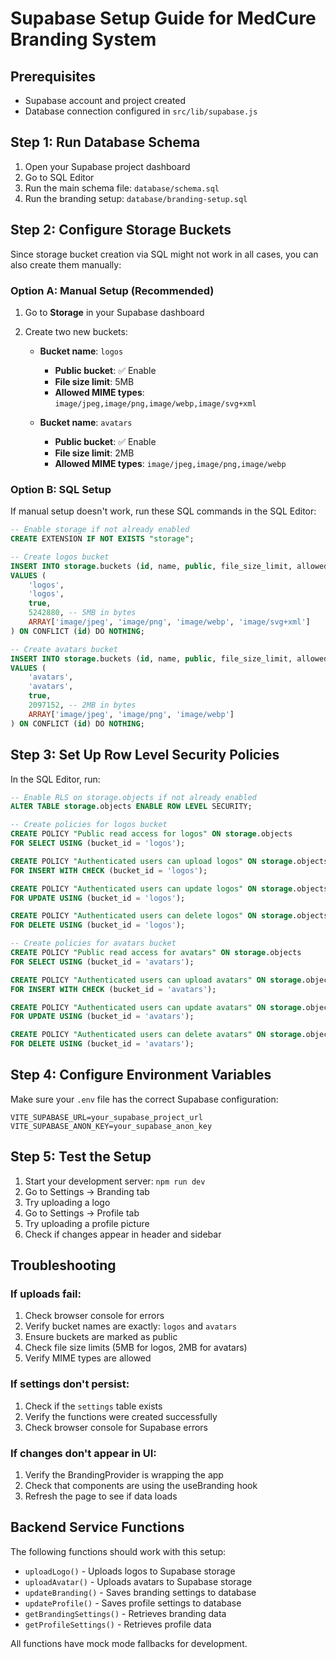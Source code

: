# Supabase Setup Guide for MedCure Branding System

## Prerequisites

- Supabase account and project created
- Database connection configured in `src/lib/supabase.js`

## Step 1: Run Database Schema

1. Open your Supabase project dashboard
2. Go to SQL Editor
3. Run the main schema file: `database/schema.sql`
4. Run the branding setup: `database/branding-setup.sql`

## Step 2: Configure Storage Buckets

Since storage bucket creation via SQL might not work in all cases, you can also create them manually:

### Option A: Manual Setup (Recommended)

1. Go to **Storage** in your Supabase dashboard
2. Create two new buckets:

   - **Bucket name**: `logos`

     - **Public bucket**: ✅ Enable
     - **File size limit**: 5MB
     - **Allowed MIME types**: `image/jpeg,image/png,image/webp,image/svg+xml`

   - **Bucket name**: `avatars`
     - **Public bucket**: ✅ Enable
     - **File size limit**: 2MB
     - **Allowed MIME types**: `image/jpeg,image/png,image/webp`

### Option B: SQL Setup

If manual setup doesn't work, run these SQL commands in the SQL Editor:

```sql
-- Enable storage if not already enabled
CREATE EXTENSION IF NOT EXISTS "storage";

-- Create logos bucket
INSERT INTO storage.buckets (id, name, public, file_size_limit, allowed_mime_types)
VALUES (
    'logos',
    'logos',
    true,
    5242880, -- 5MB in bytes
    ARRAY['image/jpeg', 'image/png', 'image/webp', 'image/svg+xml']
) ON CONFLICT (id) DO NOTHING;

-- Create avatars bucket
INSERT INTO storage.buckets (id, name, public, file_size_limit, allowed_mime_types)
VALUES (
    'avatars',
    'avatars',
    true,
    2097152, -- 2MB in bytes
    ARRAY['image/jpeg', 'image/png', 'image/webp']
) ON CONFLICT (id) DO NOTHING;
```

## Step 3: Set Up Row Level Security Policies

In the SQL Editor, run:

```sql
-- Enable RLS on storage.objects if not already enabled
ALTER TABLE storage.objects ENABLE ROW LEVEL SECURITY;

-- Create policies for logos bucket
CREATE POLICY "Public read access for logos" ON storage.objects
FOR SELECT USING (bucket_id = 'logos');

CREATE POLICY "Authenticated users can upload logos" ON storage.objects
FOR INSERT WITH CHECK (bucket_id = 'logos');

CREATE POLICY "Authenticated users can update logos" ON storage.objects
FOR UPDATE USING (bucket_id = 'logos');

CREATE POLICY "Authenticated users can delete logos" ON storage.objects
FOR DELETE USING (bucket_id = 'logos');

-- Create policies for avatars bucket
CREATE POLICY "Public read access for avatars" ON storage.objects
FOR SELECT USING (bucket_id = 'avatars');

CREATE POLICY "Authenticated users can upload avatars" ON storage.objects
FOR INSERT WITH CHECK (bucket_id = 'avatars');

CREATE POLICY "Authenticated users can update avatars" ON storage.objects
FOR UPDATE USING (bucket_id = 'avatars');

CREATE POLICY "Authenticated users can delete avatars" ON storage.objects
FOR DELETE USING (bucket_id = 'avatars');
```

## Step 4: Configure Environment Variables

Make sure your `.env` file has the correct Supabase configuration:

```env
VITE_SUPABASE_URL=your_supabase_project_url
VITE_SUPABASE_ANON_KEY=your_supabase_anon_key
```

## Step 5: Test the Setup

1. Start your development server: `npm run dev`
2. Go to Settings → Branding tab
3. Try uploading a logo
4. Go to Settings → Profile tab
5. Try uploading a profile picture
6. Check if changes appear in header and sidebar

## Troubleshooting

### If uploads fail:

1. Check browser console for errors
2. Verify bucket names are exactly: `logos` and `avatars`
3. Ensure buckets are marked as public
4. Check file size limits (5MB for logos, 2MB for avatars)
5. Verify MIME types are allowed

### If settings don't persist:

1. Check if the `settings` table exists
2. Verify the functions were created successfully
3. Check browser console for Supabase errors

### If changes don't appear in UI:

1. Verify the BrandingProvider is wrapping the app
2. Check that components are using the useBranding hook
3. Refresh the page to see if data loads

## Backend Service Functions

The following functions should work with this setup:

- `uploadLogo()` - Uploads logos to Supabase storage
- `uploadAvatar()` - Uploads avatars to Supabase storage
- `updateBranding()` - Saves branding settings to database
- `updateProfile()` - Saves profile settings to database
- `getBrandingSettings()` - Retrieves branding data
- `getProfileSettings()` - Retrieves profile data

All functions have mock mode fallbacks for development.
